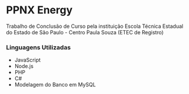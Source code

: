 # PPNX Energy

 Trabalho de Conclusão de Curso pela instituição Escola Técnica Estadual do Estado de São Paulo - Centro Paula Souza (ETEC de Registro)

 ### Linguagens Utilizadas
 - JavaScript
 - Node.js
 - PHP
 - C#
 - Modelagem do Banco em MySQL
